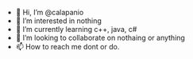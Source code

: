 - 👋 Hi, I’m @calapanio
- 👀 I’m interested in nothing
- 🌱 I’m currently learning c++, java, c#
- 💞️ I’m looking to collaborate on nothaing or anything
- 📫 How to reach me dont  or do.

<!---
calapanio/calapanio is a ✨ special ✨ repository because its `README.md` (this file) appears on your GitHub profile.
You can click the Preview link to take a look at your changes.
--->

